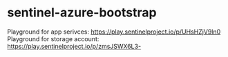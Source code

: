 # sentinel-azure-bootstrap


Playground for app serivces: https://play.sentinelproject.io/p/UHsHZjV9ln0
Playground for storage account: https://play.sentinelproject.io/p/zmsJSWX6L3- 
